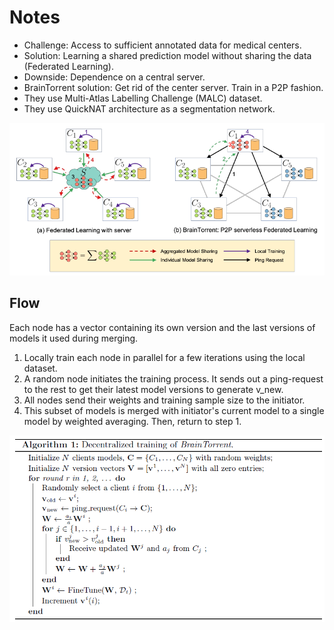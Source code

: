 # Notes

* Challenge: Access to sufficient annotated data for medical centers.
* Solution: Learning a shared prediction model without sharing the data (Federated Learning).
* Downside: Dependence on a central server. 
* BrainTorrent solution: Get rid of the center server. Train in a P2P fashion.
* They use Multi-Atlas Labelling Challenge (MALC) dataset.
* They use QuickNAT architecture as a segmentation network.

![Summary](figures/summary.png)

## Flow
Each node has a vector containing its own version and the last versions of models it used during merging.

1. Locally train each node in parallel for a few iterations using the local dataset.
2. A random node initiates the training process. It sends out a ping-request to the rest to get their latest model versions to generate v_new.
3. All nodes send their weights and training sample size to the initiator.
4. This subset of models is merged with initiator's current model to a single model by weighted averaging. Then, return to step 1.

![Summary](figures/algorithm.png)
